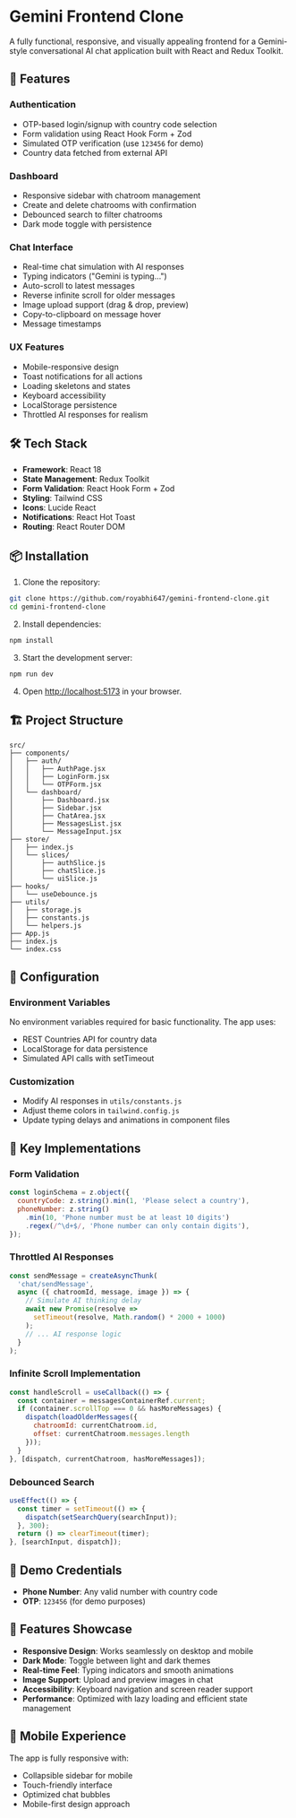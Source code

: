 # Gemini Frontend Clone

A fully functional, responsive, and visually appealing frontend for a Gemini-style conversational AI chat application built with React and Redux Toolkit.

## 🚀 Features

### Authentication
- OTP-based login/signup with country code selection
- Form validation using React Hook Form + Zod
- Simulated OTP verification (use `123456` for demo)
- Country data fetched from external API

### Dashboard
- Responsive sidebar with chatroom management
- Create and delete chatrooms with confirmation
- Debounced search to filter chatrooms
- Dark mode toggle with persistence

### Chat Interface
- Real-time chat simulation with AI responses
- Typing indicators ("Gemini is typing...")
- Auto-scroll to latest messages
- Reverse infinite scroll for older messages
- Image upload support (drag & drop, preview)
- Copy-to-clipboard on message hover
- Message timestamps

### UX Features
- Mobile-responsive design
- Toast notifications for all actions
- Loading skeletons and states
- Keyboard accessibility
- LocalStorage persistence
- Throttled AI responses for realism

## 🛠️ Tech Stack

- **Framework**: React 18
- **State Management**: Redux Toolkit
- **Form Validation**: React Hook Form + Zod
- **Styling**: Tailwind CSS
- **Icons**: Lucide React
- **Notifications**: React Hot Toast
- **Routing**: React Router DOM

## 📦 Installation

1. Clone the repository:
```bash
git clone https://github.com/royabhi647/gemini-frontend-clone.git
cd gemini-frontend-clone
```

2. Install dependencies:
```bash
npm install
```

3. Start the development server:
```bash
npm run dev
```

4. Open [http://localhost:5173](http://localhost:5173) in your browser.

## 🏗️ Project Structure

```
src/
├── components/
│   ├── auth/
│   │   ├── AuthPage.jsx
│   │   ├── LoginForm.jsx
│   │   └── OTPForm.jsx
│   └── dashboard/
│       ├── Dashboard.jsx
│       ├── Sidebar.jsx
│       ├── ChatArea.jsx
│       ├── MessagesList.jsx
│       └── MessageInput.jsx
├── store/
│   ├── index.js
│   └── slices/
│       ├── authSlice.js
│       ├── chatSlice.js
│       └── uiSlice.js
├── hooks/
│   └── useDebounce.js
├── utils/
│   ├── storage.js
│   ├── constants.js
│   └── helpers.js
├── App.js
├── index.js
└── index.css
```

## 🔧 Configuration

### Environment Variables
No environment variables required for basic functionality. The app uses:
- REST Countries API for country data
- LocalStorage for data persistence
- Simulated API calls with setTimeout

### Customization
- Modify AI responses in `utils/constants.js`
- Adjust theme colors in `tailwind.config.js`
- Update typing delays and animations in component files

## 🎯 Key Implementations

### Form Validation
```javascript
const loginSchema = z.object({
  countryCode: z.string().min(1, 'Please select a country'),
  phoneNumber: z.string()
    .min(10, 'Phone number must be at least 10 digits')
    .regex(/^\d+$/, 'Phone number can only contain digits'),
});
```

### Throttled AI Responses
```javascript
const sendMessage = createAsyncThunk(
  'chat/sendMessage',
  async ({ chatroomId, message, image }) => {
    // Simulate AI thinking delay
    await new Promise(resolve => 
      setTimeout(resolve, Math.random() * 2000 + 1000)
    );
    // ... AI response logic
  }
);
```

### Infinite Scroll Implementation
```javascript
const handleScroll = useCallback(() => {
  const container = messagesContainerRef.current;
  if (container.scrollTop === 0 && hasMoreMessages) {
    dispatch(loadOlderMessages({ 
      chatroomId: currentChatroom.id, 
      offset: currentChatroom.messages.length 
    }));
  }
}, [dispatch, currentChatroom, hasMoreMessages]);
```

### Debounced Search
```javascript
useEffect(() => {
  const timer = setTimeout(() => {
    dispatch(setSearchQuery(searchInput));
  }, 300);
  return () => clearTimeout(timer);
}, [searchInput, dispatch]);
```

## 🔐 Demo Credentials

- **Phone Number**: Any valid number with country code
- **OTP**: `123456` (for demo purposes)

## 🎨 Features Showcase

- **Responsive Design**: Works seamlessly on desktop and mobile
- **Dark Mode**: Toggle between light and dark themes
- **Real-time Feel**: Typing indicators and smooth animations
- **Image Support**: Upload and preview images in chat
- **Accessibility**: Keyboard navigation and screen reader support
- **Performance**: Optimized with lazy loading and efficient state management

## 📱 Mobile Experience

The app is fully responsive with:
- Collapsible sidebar for mobile
- Touch-friendly interface
- Optimized chat bubbles
- Mobile-first design approach